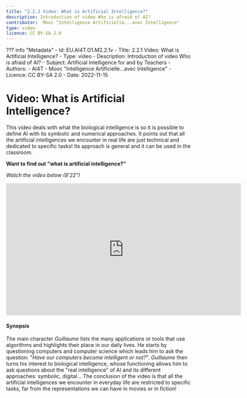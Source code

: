 ```yaml
---
title: "2.2.1 Video: What is Artificial Intelligence?"
description: Introduction of video Who is afraid of AI?
contributor:  Mooc "Intelligence Artificielle...avec Intelligence"
type: video
licence: CC BY-SA 2.0
---
```

??? info "Metadata"
    - Id: EU.AI4T.O1.M2.2.1v
    - Title: 2.2.1 Video: What is Artificial Intelligence?
    - Type: video
    - Description: Introduction of video Who is afraid of AI?
    - Subject: Artificial Intelligence for and by Teachers
    - Authors:
        - AI4T 
        - Mooc "Intelligence Artificielle...avec Intelligence"
    - Licence: CC BY-SA 2.0
    - Date: 2022-11-15


# Video: What is Artificial Intelligence?

This video deals with what the biological intelligence is so it is possible to define AI with its symbolic and numerical approaches. It points out that all the artificial intelligences we encounter in real life are just technical and dedicated to specific tasks!
Its approach is general and it can be used in the classroom.

**Want to find out "what is artificial intelligence?"**  

_Watch the video below (8'22")_

<center><iframe width="640" height="360" src="https://www.youtube.com/embed/PBroGivbIBQ?rel=0&showinfo=0&cc_load_policy=1&hl=en&modestbranding=1" frameborder="0" allowfullscreen></iframe></center>

#### Synopsis
The main character _Guillaume_ lists the many applications or tools that use algorithms and highlights their place in our daily lives. He starts by questioning computers and computer science which leads him to ask the question: "*Have our computers become intelligent or not?*".
_Guillaume_ then turns his interest to biological intelligence, whose functioning allows him to ask questions about the "real intelligence" of AI and its different approaches: symbolic, digital... The conclusion of the video is that all the artificial intelligences we encounter in everyday life are restricted to specific tasks, far from the representations we can have in movies or in fiction!
